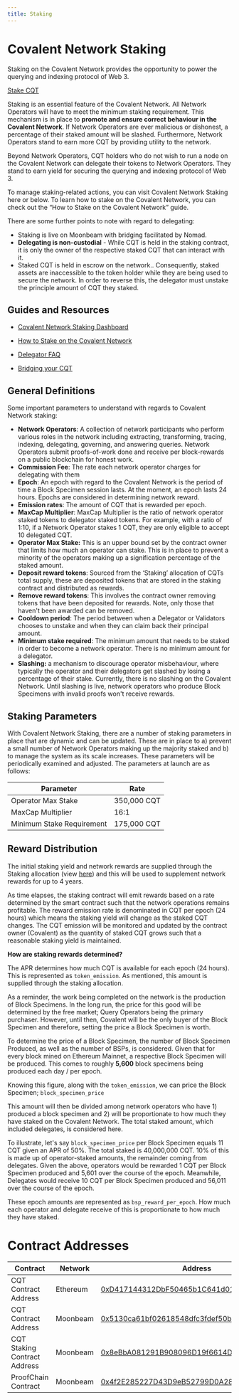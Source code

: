 ```yaml
---
title: Staking
---
```


# Covalent Network Staking

Staking on the Covalent Network provides the opportunity to power the querying and indexing protocol of Web 3.

<a class="text-white tracking-wide text-lg font-light md:text-sm covalent-button-pink lg:px-4 lg:pb-2 lg:pt-2 md:px-4 md:pb-2 md:pt-2"
href="https://www.covalenthq.com/staking/#/">Stake CQT</a>

Staking is an essential feature of the Covalent Network. All Network Operators will have to meet the minimum staking requirement. This mechanism is in place to **promote and ensure correct behaviour in the Covalent Network**. If Network Operators are ever malicious or dishonest, a percentage of their staked amount will be slashed. Furthermore, Network Operators stand to earn more CQT by providing utility to the network.

Beyond Network Operators, CQT holders who do not wish to run a node on the Covalent Network can delegate their tokens to Network Operators. They stand to earn yield for securing the querying and indexing protocol of Web 3.

To manage staking-related actions, you can visit Covalent Network Staking here or below. To learn how to stake on the Covalent Network, you can check out the “How to Stake on the Covalent Network” guide.

There are some further points to note with regard to delegating:

- Staking is live on Moonbeam with bridging facilitated by Nomad.
- **Delegating is non-custodial** - While CQT is held in the staking contract, it is only the owner of the respective staked CQT that can interact with it.
- Staked CQT is held in escrow on the network.. Consequently, staked assets are inaccessible to the token holder while they are being used to secure the network. In order to reverse this, the delegator must unstake the principle amount of CQT they staked.


## Guides and Resources

- [Covalent Network Staking Dashboard](https://www.covalenthq.com/staking/#/)

- [How to Stake on the Covalent Network](https://www.covalenthq.com/docs/network/covalent-query-token/how-to-stake/)

- [Delegator FAQ](https://www.covalenthq.com/docs/network/network-resources/delegator-faq)

- [Bridging your CQT](https://www.covalenthq.com/docs/network/covalent-query-token/bridge/)

## General Definitions

Some important parameters to understand with regards to Covalent Network staking:

- **Network** **Operators**: A collection of network participants who perform various roles in the network including extracting, transforming, tracing, indexing, delegating, governing, and answering queries. Network Operators submit proofs-of-work done and receive per block-rewards on a public blockchain for honest work.
- **Commission Fee**: The rate each network operator charges for delegating with them
- **Epoch**: An epoch with regard to the Covalent Network is the period of time a Block Specimen session lasts. At the moment, an epoch lasts 24 hours. Epochs are considered in determining network reward.
- **Emission rates**: The amount of CQT that is rewarded per epoch.
- **MaxCap Multiplier**: MaxCap Multiplier is the ratio of network operator staked tokens to delegator staked tokens. For example, with a ratio of 1:10, if a Network Operator stakes 1 CQT, they are only eligible to accept 10 delegated CQT.
- **Operator Max Stake:** This is an upper bound set by the contract owner that limits how much an operator can stake. This is in place to prevent a minority of the operators making up a signification percentage of the staked amount.
- **Deposit reward tokens**: Sourced from the ‘Staking’ allocation of CQTs total supply, these are deposited tokens that are stored in the staking contract and distributed as rewards.
- **Remove reward tokens**: This involves the contract owner removing tokens that have been deposited for rewards. Note, only those that haven't been awarded can be removed.
- **Cooldown period**: The period between when a Delegator or Validators chooses to unstake  and when they can claim back their principal amount.
- **Minimum stake required**: The minimum amount that needs to be staked in order to become a network operator. There is no minimum amount for a delegator.
- **Slashing:** a mechanism to discourage operator misbehaviour, where typically the operator and their delegators get slashed by losing a percentage of their stake. Currently, there is no slashing on the Covalent Network. Until slashing is live, network operators who produce Block Specimens with invalid proofs won't receive rewards.

## Staking Parameters

With Covalent Network Staking, there are a number of staking parameters in place that are dynamic and can be updated. These are in place to a) prevent a small number of Network Operators making up the majority staked and b) to manage the system as its scale increases. These parameters will be periodically examined and adjusted. The parameters at launch are as follows:

|Parameter|Rate|
|---|---|
|Operator Max Stake|350,000 CQT|
|MaxCap Multiplier|16:1|
|Minimum Stake Requirement|175,000 CQT|

## Reward Distribution

The initial staking yield and network rewards are supplied through the Staking allocation (view [here](https://www.covalenthq.com/token/)) and this will be used to supplement network rewards for up to 4 years.

As time elapses, the staking contract will emit rewards based on a rate determined by the smart contract such that the network operations remains profitable. The reward emission rate is denominated in CQT per epoch (24 hours) which means the staking yield will change as the staked CQT changes. The CQT emission will be monitored and updated by the contract owner (Covalent) as the quantity of staked CQT grows such that a reasonable staking yield is maintained.

**How are staking rewards determined?**

The APR determines how much CQT is available for each epoch (24 hours). This is represented as `token_emission`. As mentioned, this amount is supplied through the staking allocation.

As a reminder, the work being completed on the network is the production of Block Specimens. In the long run, the price for this good will be determined by the free market; Query Operators being the primary purchaser. However, until then, Covalent will be the only buyer of the Block Specimen and therefore, setting the price a Block Specimen is worth.

To determine the price of a Block Specimen, the number of Block Specimen Produced, as well as the number of BSPs, is considered. Given that for every block mined on Ethereum Mainnet, a respective Block Specimen will be produced. This comes to roughly **5,600** block specimens being produced each day / per epoch.   

Knowing this figure, along with the `token_emission`, we can price the Block Specimen; `block_specimen_price`

This amount will then be divided among network operators who have 1) produced a block specimen and 2) will be proportionate to how much they have staked on the Covalent Network. The total staked amount, which included delegates, is considered here.    

To illustrate, let's say `block_specimen_price` per Block Specimen equals 11 CQT given an APR of 50%. The total staked is 40,000,000 CQT. 10% of this is made up of operator-staked amounts, the remainder coming from delegates. Given the above, operators would be rewarded 1 CQT per Block Specimen produced and 5,601 over the course of the epoch. Meanwhile, Delegates would receive 10 CQT per Block Specimen produced and 56,011 over the course of the epoch.

These epoch amounts are represented as `bsp_reward_per_epoch`. How much each operator and delegate receive of this is proportionate to how much they have staked.

# Contract Addresses

|Contract|Network|Address|
|---|---|---|
|CQT Contract Address|Ethereum|[0xD417144312DbF50465b1C641d016962017Ef6240](https://etherscan.io/token/0xd417144312dbf50465b1c641d016962017ef6240)|
|CQT Contract Address|Moonbeam|[0x5130ca61bf02618548dfc3fdef50b50b36b11f2b](https://moonscan.io/token/0x5130ca61bf02618548dfc3fdef50b50b36b11f2b)|
|CQT Staking Contract Address|Moonbeam|[0x8eBbA081291B908096D19f6614Df041C95fc4469](https://moonscan.io/address/0x8eBbA081291B908096D19f6614Df041C95fc4469)|
|ProofChain Contract|Moonbeam|[0x4f2E285227D43D9eB52799D0A28299540452446E](https://moonscan.io/address/0x4f2E285227D43D9eB52799D0A28299540452446E)|
